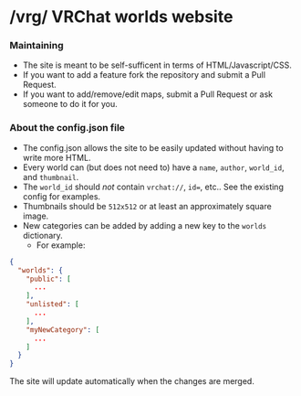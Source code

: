 # /vrg/ VRChat worlds website
### Maintaining
 - The site is meant to be self-sufficent in terms of HTML/Javascript/CSS.
 - If you want to add a feature fork the repository and submit a Pull Request.
 - If you want to add/remove/edit maps, submit a Pull Request or ask someone to do it for you.
### About the config.json file
 - The config.json allows the site to be easily updated without having to write more HTML.
 - Every world can (but does not need to) have a `name`, `author`, `world_id`, and `thumbnail`.
 - The `world_id` should _not_ contain `vrchat://`, `id=`, etc.. See the existing config for examples.
 - Thumbnails should be `512x512` or at least an approximately square image. 
 - New categories can be added by adding a new key to the `worlds` dictionary.
   - For example:
```json
{
  "worlds": {
    "public": [
      ...
    ],
    "unlisted": [
      ...
    ],
    "myNewCategory": [
      ...
    ]
  }
}
```
The site will update automatically when the changes are merged.